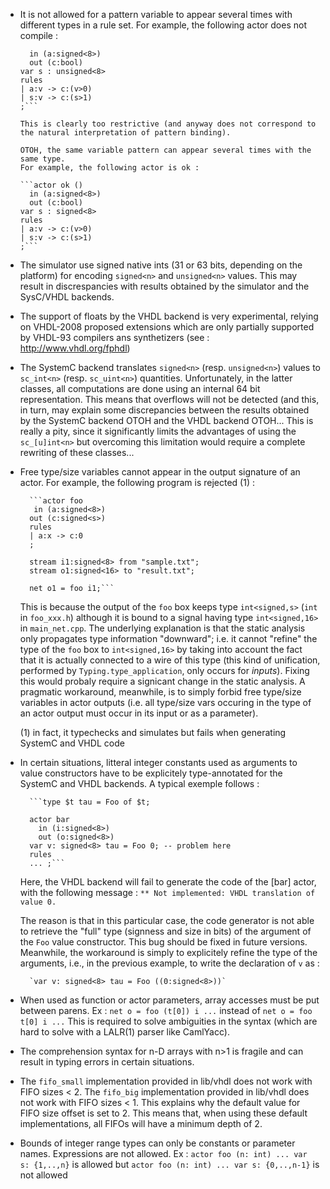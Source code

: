 * It is not allowed for a pattern variable to appear several times with different types in a rule set.
  For example, the following actor does not compile :

    ```actor bug ()
      in (a:signed<8>)
      out (c:bool)
    var s : unsigned<8>
    rules
    | a:v -> c:(v>0)
    | s:v -> c:(s>1)
    ;```

  This is clearly too restrictive (and anyway does not correspond to the natural interpretation of pattern binding).

  OTOH, the same variable pattern can appear several times with the same type.
  For example, the following actor is ok :

    ```actor ok ()
      in (a:signed<8>)
      out (c:bool)
    var s : signed<8>
    rules
    | a:v -> c:(v>0)
    | s:v -> c:(s>1)
    ;```

* The simulator use signed native ints (31 or 63 bits, depending on the platform) for encoding
  `signed<n>` and `unsigned<n>` values.  This may result in discrespancies with results obtained by
  the simulator and the SysC/VHDL backends.

* The support of floats by the VHDL backend is very experimental, relying on VHDL-2008 proposed extensions which are 
  only partially supported by VHDL-93 compilers ans synthetizers (see : http://www.vhdl.org/fphdl)

* The SystemC backend translates `signed<n>` (resp. `unsigned<n>`) values to `sc_int<n>` (resp. `sc_uint<n>`) quantities.
  Unfortunately, in the latter classes, all computations are done using an internal 64 bit representation. This means
  that overflows will not be detected (and this, in turn, may explain some discrepancies between the results obtained
  by the SystemC backend OTOH and the VHDL backend OTOH... This is really a pity, since it significantly limits 
  the advantages of using the `sc_[u]int<n>` but overcoming this limitation would require a complete rewriting of these
  classes...

* Free type/size variables cannot appear in the output signature of an actor. For example, the following program 
  is rejected (1) :

        ```actor foo
         in (a:signed<8>)
        out (c:signed<s>)
        rules
        | a:x -> c:0
        ;
        
        stream i1:signed<8> from "sample.txt";
        stream o1:signed<16> to "result.txt";
        
        net o1 = foo i1;```

  This is because the output of the `foo` box keeps type `int<signed,s>` (`int` in `foo_xxx.h`) 
  although it is bound to a signal having type `int<signed,16>` in `main_net.cpp`.
  The underlying explanation is that the static analysis only propagates type information "downward"; i.e. it
  cannot "refine" the type of the `foo` box to `int<signed,16>` by taking into account the fact that it is
  actually connected to a wire of this type (this kind of unification, performed by `Typing.type_application`,
  only occurs for _inputs_). 
  Fixing this would probaly require a signicant change in the static analysis.
  A pragmatic workaround, meanwhile, is to simply forbid free type/size variables in actor outputs (i.e.
  all type/size vars occuring in the type of an actor output must occur in its input or as a parameter).

  (1) in fact, it typechecks and simulates but fails when generating SystemC and VHDL code

* In certain situations, litteral integer constants used as arguments to value constructors have to be explicitely type-annotated
  for the SystemC and VHDL backends. A typical exemple follows : 

        ```type $t tau = Foo of $t;
        
        actor bar
          in (i:signed<8>)
          out (o:signed<8>)
        var v: signed<8> tau = Foo 0; -- problem here
        rules 
        ... ;```
        
   Here, the VHDL backend will fail to generate the code of the [bar] actor, with the following message :
      `** Not implemented: VHDL translation of value 0.`

  The reason is that in this particular case, the code generator is not able to retrieve the "full" type (signness and size in bits)
  of the argument of the `Foo` value constructor. This bug should be fixed in future
  versions. Meanwhile, the workaround is simply to
  explicitely refine the type of the arguments, i.e., in the previous example, to write the declaration of `v` as :

        `var v: signed<8> tau = Foo ((0:signed<8>))`

* When used as function or actor parameters, array accesses must be put between parens.
  Ex : `net o = foo (t[0]) i ...` instead of `net o = foo t[0] i ...`
  This is required to solve ambiguities in the syntax (which are hard to solve with a LALR(1) parser like CamlYacc).

* The comprehension syntax for n-D arrays with n>1 is fragile and can result in typing errors in certain situations.

* The `fifo_small` implementation provided in lib/vhdl does not work with FIFO sizes < 2.
  The `fifo_big` implementation provided in lib/vhdl does not work with FIFO sizes < 1.
  This explains why the default value for FIFO size offset is set to 2.
  This means that, when using these default implementations, all FIFOs will have a minimum depth of 2. 

* Bounds of integer range types can only be constants or parameter names. Expressions are not allowed.
  Ex :  `actor foo (n: int) ... var s: {1,..,n}` is allowed
    but `actor foo (n: int) ... var s: {0,..,n-1}` is not allowed

